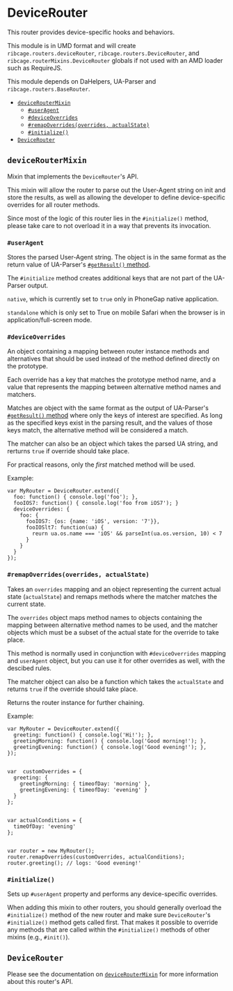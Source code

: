 # <a name="devicerouter">DeviceRouter</a>

This router provides device-specific hooks and behaviors.

This module is in UMD format and will create `ribcage.routers.deviceRouter`,
`ribcage.routers.DeviceRouter`, and `ribcage.routerMixins.DeviceRouter` globals
if not used with an AMD loader such as RequireJS.

This module depends on DaHelpers, UA-Parser and `ribcage.routers.BaseRouter`.

 + [`deviceRouterMixin`](#deviceroutermixin)
   - [`#userAgent`](#useragent)
   - [`#deviceOverrides`](#deviceoverrides)
   - [`#remapOverrides(overrides, actualState)`](#remapoverrides-overrides-actualstate)
   - [`#initialize()`](#initialize)
 + [`DeviceRouter`](#devicerouter)


## <a name="deviceroutermixin">`deviceRouterMixin`</a>

Mixin that implements the `DeviceRouter`'s API.

This mixin will allow the router to parse out the User-Agent string on init and
store the results, as well as allowing the developer to define device-specific
overrides for all router methods.

Since most of the logic of this router lies in the `#initialize()` method,
please take care to not overload it in a way that prevents its invocation.

### <a name="useragent">`#userAgent`</a>

Stores the parsed User-Agent string. The object is in the same format as the
return value of UA-Parser's [`#getResult()`
method](https://github.com/faisalman/ua-parser-js/blob/master/readme.md).

The `#initialize` method creates additional keys that are not part of the
UA-Parser output.

`native`, which is currently set to `true` only in PhoneGap native application.

`standalone` which is only set to True on mobile Safari when the browser is in
application/full-screen mode.

### <a name="deviceoverrides">`#deviceOverrides`</a>

An object containing a mapping between router instance methods and alternatives
that should be used instead of the method defined directly on the prototype.

Each override has a key that matches the prototype method name, and a value
that represents the mapping between alternative method names and matchers.

Matches are object with the same format as the output of UA-Parser's
[`#getResult()`
method](https://github.com/faisalman/ua-parser-js/blob/master/readme.md) where
only the keys of interest are specified. As long as the specified keys exist in
the parsing result, and the values of those keys match, the alternative method
will be considered a match.

The matcher can also be an object which takes the parsed UA string, and
rerturns `true` if override should take place.

For practical reasons, only the _first_ matched method will be used.

Example:

    var MyRouter = DeviceRouter.extend({
      foo: function() { console.log('foo'); },
      fooIOS7: function() { console.log('foo from iOS7'); }
      deviceOverrides: {
        foo: {
          fooIOS7: {os: {name: 'iOS', version: '7'}},
          fooIOSlt7: function(ua) {
            reurn ua.os.name === 'iOS' && parseInt(ua.os.version, 10) < 7
          }
        }
      }
    });


### <a name="remapoverrides-overrides-actualstate">`#remapOverrides(overrides, actualState)`</a>

Takes an `overrides` mapping and an object representing the current actual
state (`actualState`) and remaps methods where the matcher matches the current
state.

The `overrides` object maps method names to objects containing the mapping
between alternative method names to be used, and the matcher objects which must
be a subset of the actual state for the override to take place.

This method is normally used in conjunction with `#deviceOverrides` mapping and
`userAgent` object, but you can use it for other overrides as well, with the
descibed rules.

The matcher object can also be a function which takes the `actualState` and
returns `true` if the override should take place.

Returns the router instance for further chaining.

Example:

    var MyRouter = DeviceRouter.extend({
      greeting: function() { console.log('Hi!'); },
      greetingMorning: function() { console.log('Good morning!'); },
      greetingEvening: function() { console.log('Good evening!'); },
    });


    var  customOverrides = {
      greeting: {
        greetingMorning: { timeofDay: 'morning' },
        greetingEvening: { timeofDay: 'evening' }
      }
    };


    var actualConditions = {
      timeOfDay: 'evening'
    };


    var router = new MyRouter();
    router.remapOverrides(customOverrides, actualConditions);
    router.greeting(); // logs: 'Good evening!'




### <a name="initialize">`#initialize()`</a>

Sets up `#userAgent` property and performs any device-specific overrides.

When adding this mixin to other routers, you should generally overload the
`#initialize()` method of the new router and make sure `DeviceRouter`'s
`#initialize()` method gets called first. That makes it possible to override
any methods that are called within the `#initialize()` methods of other mixins
(e.g., `#init()`).

## <a name="devicerouter">`DeviceRouter`</a>

Please see the documentation on [`deviceRouterMixin`](#deviceroutermixin) for
more information about this router's API.